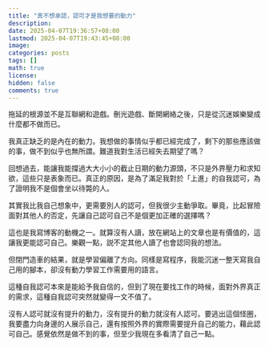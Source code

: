 ```yaml
---
title: "真不想承認，認可才是我想要的動力"
description: 
date: 2025-04-07T19:36:57+08:00
lastmod: 2025-04-07T19:43:45+08:00
image: 
categories: posts
tags: []
math: true
license: 
hidden: false
comments: true
---
```


拖延的根源並不是互聯網和遊戲。刪光遊戲、斷開網絡之後，只是從沉迷娛樂變成什麼都不做而已。

我真正缺乏的是內在的動力。我想做的事情似乎都已經完成了，剩下的那些應該做的事，做不到似乎也無所謂。難道我對生活已經失去期望了嗎？

回想過去，能讓我能撐過大大小小的截止日期的動力源頭，不只是外界壓力和求知欲，這些只是表象而已。真正的原因，是為了滿足我對於「上進」的自我認可，為了證明我不是個會坐以待斃的人。

其實我比我自己想象中，更需要別人的認可，但我很少主動爭取。畢竟，比起冒險面對其他人的否定，先讓自己認可自己不是個更加正確的選擇嗎？

這也是我寫博客的動機之一。就算沒有人讀，放在網站上的文章也是有價值的，這讓我更能認可自己。樂觀一點，説不定其他人讀了也會認同我的想法。

但閉門造車的結果，就是學習偏離了方向。同樣是寫程序，我能沉迷一整天寫我自己用的腳本，卻沒有動力學習工作需要用的語言。

這種自我認可本來是能給予我自信的，但到了現在要找工作的時候，面對外界真正的需求，這種自我認可突然就變得一文不值了。

沒有人認可就沒有提升的動力，沒有提升的動力就沒有人認可。要逃出這個怪圈，我要盡力向身邊的人展示自己，還有按照外界的實際需要提升自己的能力，藉此認可自己。感覺依然是做不到的事，但至少我現在多看清了自己一點。


